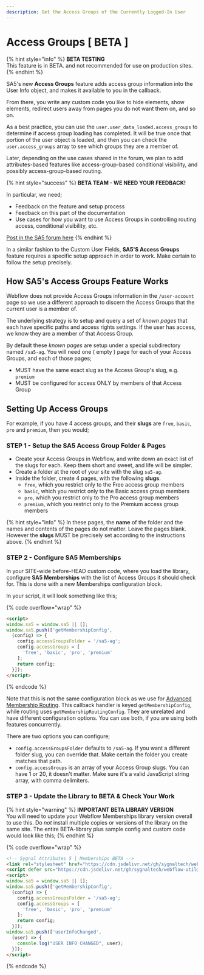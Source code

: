 ```yaml
---
description: Get the Access Groups of the Currently Logged-In User
---
```


# Access Groups \[ BETA ]

{% hint style="info" %}
**BETA TESTING**\
This feature is in BETA. and not recommended for use on production sites.  &#x20;
{% endhint %}

SA5's new **Access Groups** feature adds access group information into the User Info object, and makes it available to you in the callback.&#x20;

From there, you write any custom code you like to hide elements, show elements, redirect users away from pages you do not want them on, and so on.&#x20;

As a best practice, you can use the `user.user_data_loaded.access_groups` to determine if access group loading has completed. It will be true once that portion of the user object is loaded, and then you can check the `user.access_groups` array to see which groups they are a member of.

Later, depending on the use cases shared in the forum, we plan to add attributes-based features like access-group-based conditional visibility, and possibly access-group-based routing. &#x20;

{% hint style="success" %}
**BETA TEAM - WE NEED YOUR FEEDBACK!**

In particular, we need;

* Feedback on the feature and setup process
* Feedback on this part of the documentation
* Use cases for how you want to use Access Groups in controlling routing access, conditional visibility, etc. &#x20;

[Post in the SA5 forum here](https://sygnal-attr.discourse.group/)
{% endhint %}

In a similar fashion to the Custom User Fields, **SA5'S Access Groups** feature requires a specific setup approach in order to work. Make certain to follow the setup precisely.&#x20;

## How SA5's Access Groups Feature Works

Webflow does not provide Access Groups information in the `/user-account` page so we use a different approach to discern the Access Groups that the current user is a member of.

The underlying strategy is to setup and query a set of _known pages_ that each have specific paths and access rights settings. If the user has access, we know they are a member of that Access Group.

By default these _known pages_ are setup under a special subdirectory named `/sa5-ag`. You will need one ( empty ) page for each of your Access Groups, and each of those pages;&#x20;

* MUST have the same exact slug as the Access Group's slug, e.g. `premium`
* MUST be configured for access ONLY by members of that Access Group

## Setting Up Access Groups

For example, if you have 4 access groups, and their **slugs** are `free`, `basic`, `pro` and `premium`, then you would;

### STEP 1 - Setup the SA5 Access Group Folder & Pages

* Create your Access Groups in Webflow, and write down an exact list of the slugs for each. Keep them short and sweet, and life will be simpler. &#x20;
* Create a folder at the root of your site with the slug `sa5-ag`.&#x20;
* Inside the folder, create 4 pages, with the following **slugs**.
  * `free`, which you restrict only to the Free access group members
  * `basic`, which you restrict only to the Basic access group members
  * `pro`, which you restrict only to the Pro access group members
  * `premium`, which you restrict only to the Premium access group members

{% hint style="info" %}
In these pages, the **name** of the folder and the names and contents of the pages do not matter. Leave the pages blank. However the **slugs** MUST be precisely set according to the instructions above.&#x20;
{% endhint %}

### STEP 2 - Configure SA5 Memberships

In your SITE-wide before-HEAD custom code, where you load the library, configure **SA5 Memberships** with the list of Access Groups it should check for. This is done with a new Memberships configuration block.

In your script, it will look something like this;

{% code overflow="wrap" %}
```html
<script>
window.sa5 = window.sa5 || [];
window.sa5.push(['getMembershipConfig', 
  (config) => {
    config.accessGroupsFolder = '/sa5-ag';
    config.accessGroups = [
      'free', 'basic', 'pro', 'premium'
    ];
    return config;
  }]); 
</script>
```
{% endcode %}

Note that this is not the same configuration block as we use for [Advanced Membership Routing](../../advanced-log-in-and-sign-up-flow.md). This callback handler is keyed `getMembershipConfig`, while routing uses `getMembershipRoutingConfig`. They are unrelated and have different configuration options. You can use both, if you are using both features concurrently.&#x20;

There are two options you can configure;

* `config.accessGroupsFolder` defaults to `/sa5-ag`. If you want a different folder slug, you can override that. Make certain the folder you create matches that path.&#x20;
* `config.accessGroups` is an array of your Access Group slugs. You can have 1 or 20, it doesn't matter. Make sure it's a valid JavaScript string array, with comma delimiters. &#x20;

### STEP 3 - Update the Library to BETA & Check Your Work

{% hint style="warning" %}
**IMPORTANT BETA LIBRARY VERSION** \
You will need to update your Webflow Memberships library version overall to use this. Do _not_ install multiple copies or versions of the library on the same site. The entire BETA-library plus sample config and custom code would look like this;&#x20;
{% endhint %}

{% code overflow="wrap" %}
```html
<!-- Sygnal Attributes 5 | Memberships BETA -->
<link rel="stylesheet" href="https://cdn.jsdelivr.net/gh/sygnaltech/webflow-util@5.3.1-beta/dist/css/webflow-membership.css"> 
<script defer src="https://cdn.jsdelivr.net/gh/sygnaltech/webflow-util@5.3.1-beta/dist/nocode/webflow-membership.js"></script>
<script>
window.sa5 = window.sa5 || [];
window.sa5.push(['getMembershipConfig', 
  (config) => {
    config.accessGroupsFolder = '/sa5-ag';
    config.accessGroups = [
      'free', 'basic', 'pro', 'premium'
    ];
    return config;
  }]); 
window.sa5.push(['userInfoChanged', 
  (user) => {
    console.log("USER INFO CHANGED", user); 
  }]);   
</script>
```
{% endcode %}











